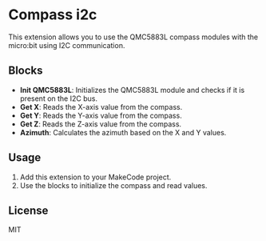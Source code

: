 # Compass i2c

This extension allows you to use the QMC5883L compass modules with the micro:bit using I2C communication.

## Blocks

- **Init QMC5883L**: Initializes the QMC5883L module and checks if it is present on the I2C bus.
- **Get X**: Reads the X-axis value from the compass.
- **Get Y**: Reads the Y-axis value from the compass.
- **Get Z**: Reads the Z-axis value from the compass.
- **Azimuth**: Calculates the azimuth based on the X and Y values.

## Usage

1. Add this extension to your MakeCode project.
2. Use the blocks to initialize the compass and read values.

## License

MIT

